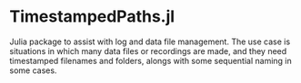 # TimestampedPaths.jl

Julia package to assist with log and data file management.
The use case is situations in which many data files or 
recordings are made, and they need timestamped filenames
and folders, alongs with some sequential naming in some cases.
